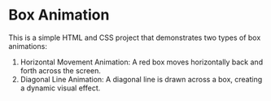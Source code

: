 # Box Animation

This is a simple HTML and CSS project that demonstrates two types of box animations:

1. Horizontal Movement Animation: A red box moves horizontally back and forth across the screen.
2. Diagonal Line Animation: A diagonal line is drawn across a box, creating a dynamic visual effect.